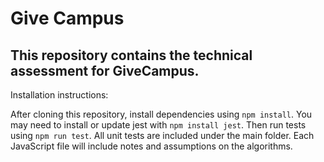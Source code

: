 # Give Campus


## This repository contains the technical assessment for GiveCampus.


Installation instructions:

After cloning this repository, install dependencies using ```npm install```.
You may need to install or update jest with ```npm install jest```.
Then run tests using ```npm run test```. 
All unit tests are included under the main folder.
Each JavaScript file will include notes and assumptions on the algorithms.